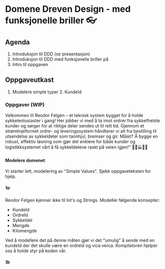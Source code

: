 # Domene Dreven Design - med funksjonelle briller 👓

## Agenda
1. Introduksjon til DDD (se presentasjon)
2. Introduksjon til DDD med funksjonelle briller på
3. Intro til oppgaven

## Oppgaveutkast
1. Modelere simple typer
   2. KundeId



### Oppgaver (WIP)
Velkommen til Reodor Felgen – et teknisk system bygget for å holde sykkelentusiaster i gang! Her jobber vi med å ta imot ordrer fra sykkelfrelste kunder og sørger for at riktige deler sendes ut til rett tid. Gjennom et strømlinjeformet ordre- og leveringssystem håndterer vi alt fra bestilling til utsendelse av sykkeldeler som tannhjul, bremser og gir. Målet? Å bygge en robust, effektiv løsning som gjør det enklere for både kunder og logistikksystemet vårt å få sykkeldelene raskt på veien igjen!" 🚴‍♂️💻🚴‍♀️

#### Modelere domenet
Vi starter lett, modelering av "Simple Values". Sjekk oppgaveteksten for hjelp.

##### 1a
Reodor Felgen kjenner ikke til Int's og Strings. Modeller følgende konsepter:
* KundeId
* OrdreId
* Sykkeldel
* Mengde
* Kilomengde

Ved å modellere det på denne måten gjør vi det "umulig" å sende med en kundeId der det skulle være en ordreId og vica verca. Kompilatoren hjelper oss å holde styr på koden vår.

##### 1b
